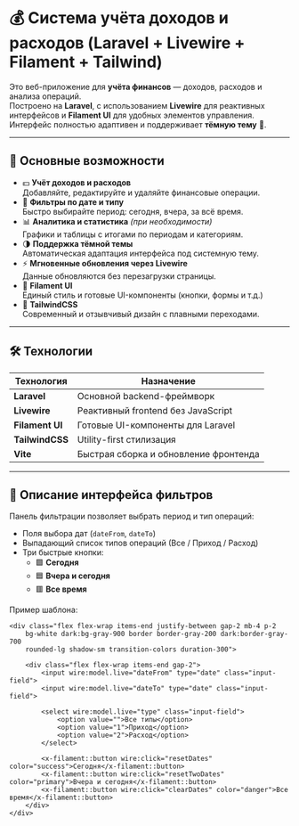 # 💰 Система учёта доходов и расходов (Laravel + Livewire + Filament + Tailwind)

Это веб-приложение для **учёта финансов** — доходов, расходов и анализа операций.  
Построено на **Laravel**, с использованием **Livewire** для реактивных интерфейсов и **Filament UI** для удобных элементов управления.  
Интерфейс полностью адаптивен и поддерживает **тёмную тему** 🌙.

---

## 🚀 Основные возможности

- 💵 **Учёт доходов и расходов**  
  Добавляйте, редактируйте и удаляйте финансовые операции.
- 📅 **Фильтры по дате и типу**  
  Быстро выбирайте период: сегодня, вчера, за всё время.
- 📊 **Аналитика и статистика** *(при необходимости)*  
  Графики и таблицы с итогами по периодам и категориям.
- 🌗 **Поддержка тёмной темы**  
  Автоматическая адаптация интерфейса под системную тему.
- ⚡ **Мгновенные обновления через Livewire**  
  Данные обновляются без перезагрузки страницы.
- 🧱 **Filament UI**  
  Единый стиль и готовые UI-компоненты (кнопки, формы и т.д.)
- 🎨 **TailwindCSS**  
  Современный и отзывчивый дизайн с плавными переходами.

---

## 🛠️ Технологии

| Технология | Назначение |
|-------------|-------------|
| **Laravel** | Основной backend-фреймворк |
| **Livewire** | Реактивный frontend без JavaScript |
| **Filament UI** | Готовые UI-компоненты для Laravel |
| **TailwindCSS** | Utility-first стилизация |
| **Vite** | Быстрая сборка и обновление фронтенда |

---

## 📂 Описание интерфейса фильтров

Панель фильтрации позволяет выбрать период и тип операций:

- Поля выбора дат (`dateFrom`, `dateTo`)
- Выпадающий список типов операций (Все / Приход / Расход)
- Три быстрые кнопки:
    - 🟩 **Сегодня**
    - 🟦 **Вчера и сегодня**
    - 🟥 **Все время**

Пример шаблона:
```blade
<div class="flex flex-wrap items-end justify-between gap-2 mb-4 p-2 
    bg-white dark:bg-gray-900 border border-gray-200 dark:border-gray-700 
    rounded-lg shadow-sm transition-colors duration-300">

    <div class="flex flex-wrap items-end gap-2">
        <input wire:model.live="dateFrom" type="date" class="input-field">
        <input wire:model.live="dateTo" type="date" class="input-field">

        <select wire:model.live="type" class="input-field">
            <option value="">Все типы</option>
            <option value="1">Приход</option>
            <option value="2">Расход</option>
        </select>

        <x-filament::button wire:click="resetDates" color="success">Сегодня</x-filament::button>
        <x-filament::button wire:click="resetTwoDates" color="primary">Вчера и сегодня</x-filament::button>
        <x-filament::button wire:click="clearDates" color="danger">Все время</x-filament::button>
    </div>
</div>
